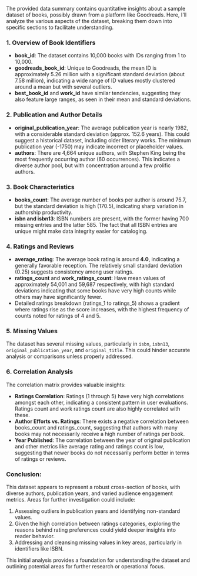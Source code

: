 The provided data summary contains quantitative insights about a sample dataset of books, possibly drawn from a platform like Goodreads. Here, I'll analyze the various aspects of the dataset, breaking them down into specific sections to facilitate understanding.

### 1. Overview of Book Identifiers
- **book_id**: The dataset contains 10,000 books with IDs ranging from 1 to 10,000.
- **goodreads_book_id**: Unique to Goodreads, the mean ID is approximately 5.26 million with a significant standard deviation (about 7.58 million), indicating a wide range of ID values mostly clustered around a mean but with several outliers.
- **best_book_id** and **work_id** have similar tendencies, suggesting they also feature large ranges, as seen in their mean and standard deviations.

### 2. Publication and Author Details
- **original_publication_year**: The average publication year is nearly 1982, with a considerable standard deviation (approx. 152.6 years). This could suggest a historical dataset, including older literary works. The minimum publication year (-1750) may indicate incorrect or placeholder values.
- **authors**: There are 4,664 unique authors, with Stephen King being the most frequently occurring author (60 occurrences). This indicates a diverse author pool, but with concentration around a few prolific authors.

### 3. Book Characteristics
- **books_count**: The average number of books per author is around 75.7, but the standard deviation is high (170.5), indicating sharp variation in authorship productivity.
- **isbn and isbn13**: ISBN numbers are present, with the former having 700 missing entries and the latter 585. The fact that all ISBN entries are unique might make data integrity easier for cataloging.
  
### 4. Ratings and Reviews
- **average_rating**: The average book rating is around **4.0**, indicating a generally favorable reception. The relatively small standard deviation (0.25) suggests consistency among user ratings. 
- **ratings_count** and **work_ratings_count**: Have mean values of approximately 54,001 and 59,687 respectively, with high standard deviations indicating that some books have very high counts while others may have significantly fewer.
- Detailed ratings breakdown (ratings_1 to ratings_5) shows a gradient where ratings rise as the score increases, with the highest frequency of counts noted for ratings of 4 and 5.

### 5. Missing Values
The dataset has several missing values, particularly in `isbn`, `isbn13`, `original_publication_year`, and `original_title`. This could hinder accurate analysis or comparisons unless properly addressed.

### 6. Correlation Analysis
The correlation matrix provides valuable insights:
- **Ratings Correlation**: Ratings (1 through 5) have very high correlations amongst each other, indicating a consistent pattern in user evaluations. Ratings count and work ratings count are also highly correlated with these.
- **Author Efforts vs. Ratings**: There exists a negative correlation between books_count and ratings_count, suggesting that authors with many books may not necessarily receive a high number of ratings per book.
- **Year Published**: The correlation between the year of original publication and other metrics like average rating and ratings count is low, suggesting that newer books do not necessarily perform better in terms of ratings or reviews.

### Conclusion:
This dataset appears to represent a robust cross-section of books, with diverse authors, publication years, and varied audience engagement metrics. Areas for further investigation could include:
1. Assessing outliers in publication years and identifying non-standard values.
2. Given the high correlation between ratings categories, exploring the reasons behind rating preferences could yield deeper insights into reader behavior.
3. Addressing and cleansing missing values in key areas, particularly in identifiers like ISBN.

This initial analysis provides a foundation for understanding the dataset and outlining potential areas for further research or operational focus.